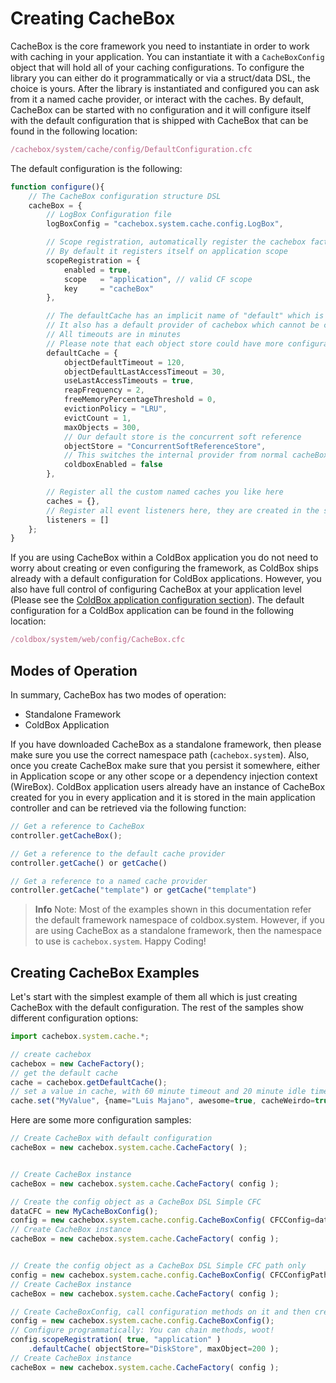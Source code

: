 # Creating CacheBox

CacheBox is the core framework you need to instantiate in order to work with caching in your application. You can instantiate it with a `CacheBoxConfig` object that will hold all of your caching configurations. To configure the library you can either do it programmatically or via a struct/data DSL, the choice is yours. After the library is instantiated and configured you can ask from it a named cache provider, or interact with the caches. By default, CacheBox can be started with no configuration and it will configure itself with the default configuration that is shipped with CacheBox that can be found in the following location:

```javascript
/cachebox/system/cache/config/DefaultConfiguration.cfc
```

The default configuration is the following:

```javascript
function configure(){
    // The CacheBox configuration structure DSL
    cacheBox = {
        // LogBox Configuration file
        logBoxConfig = "cachebox.system.cache.config.LogBox",

        // Scope registration, automatically register the cachebox factory instance on any CF scope
        // By default it registers itself on application scope
        scopeRegistration = {
            enabled = true,
            scope   = "application", // valid CF scope
            key     = "cacheBox"
        },

        // The defaultCache has an implicit name of "default" which is a reserved cache name
        // It also has a default provider of cachebox which cannot be changed.
        // All timeouts are in minutes
        // Please note that each object store could have more configuration properties
        defaultCache = {
            objectDefaultTimeout = 120,
            objectDefaultLastAccessTimeout = 30,
            useLastAccessTimeouts = true,
            reapFrequency = 2,
            freeMemoryPercentageThreshold = 0,
            evictionPolicy = "LRU",
            evictCount = 1,
            maxObjects = 300,
            // Our default store is the concurrent soft reference
            objectStore = "ConcurrentSoftReferenceStore",
            // This switches the internal provider from normal cacheBox to coldbox enabled cachebox
            coldboxEnabled = false
        },

        // Register all the custom named caches you like here
        caches = {},
        // Register all event listeners here, they are created in the specified order
        listeners = []
    };
}
```

If you are using CacheBox within a ColdBox application you do not need to worry about creating or even configuring the framework, as ColdBox ships already with a default configuration for ColdBox applications. However, you also have full control of configuring CacheBox at your application level (Please see the [ColdBox application configuration section](../coldbox_application_enhancements/README.md)). The default configuration for a ColdBox application can be found in the following location:

```javascript
/coldbox/system/web/config/CacheBox.cfc
```
## Modes of Operation
In summary, CacheBox has two modes of operation:

* Standalone Framework
* ColdBox Application

If you have downloaded CacheBox as a standalone framework, then please make sure you use the correct namespace path (`cachebox.system`). Also, once you create CacheBox make sure that you persist it somewhere, either in Application scope or any other scope or a dependency injection context (WireBox). ColdBox application users already have an instance of CacheBox created for you in every application and it is stored in the main application controller and can be retrieved via the following function:

```javascript
// Get a reference to CacheBox
controller.getCacheBox();

// Get a reference to the default cache provider
controller.getCache() or getCache()

// Get a reference to a named cache provider
controller.getCache("template") or getCache("template")
```

> **Info** Note: Most of the examples shown in this documentation refer the default framework namespace of coldbox.system. However, if you are using CacheBox as a standalone framework, then the namespace to use is `cachebox.system`. Happy Coding!

## Creating CacheBox Examples

Let's start with the simplest example of them all which is just creating CacheBox with the default configuration. The rest of the samples show different configuration options:

```javascript
import cachebox.system.cache.*;

// create cachebox
cachebox = new CacheFactory();
// get the default cache
cache = cachebox.getDefaultCache();
// set a value in cache, with 60 minute timeout and 20 minute idle timeout.
cache.set("MyValue", {name="Luis Majano", awesome=true, cacheWeirdo=true}, 60,20);
```

Here are some more configuration samples:

```javascript
// Create CacheBox with default configuration
cacheBox = new cachebox.system.cache.CacheFactory( );


// Create CacheBox instance
cacheBox = new cachebox.system.cache.CacheFactory( config );

// Create the config object as a CacheBox DSL Simple CFC
dataCFC = new MyCacheBoxConfig();
config = new cachebox.system.cache.config.CacheBoxConfig( CFCConfig=dataCFC );
// Create CacheBox instance
cacheBox = new cachebox.system.cache.CacheFactory( config );


// Create the config object as a CacheBox DSL Simple CFC path only
config = new cachebox.system.cache.config.CacheBoxConfig( CFCConfigPath="MyCacheBoxConfig" );
// Create CacheBox instance
cacheBox = new cachebox.system.cache.CacheFactory( config );

// Create CacheBoxConfig, call configuration methods on it and then create the factory
config = new cachebox.system.cache.config.CacheBoxConfig();
// Configure programmatically: You can chain methods, woot!
config.scopeRegistration( true, "application" )
	.defaultCache( objectStore="DiskStore", maxObject=200 );
// Create CacheBox instance
cacheBox = new cachebox.system.cache.CacheFactory( config );
```
